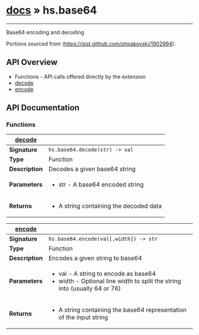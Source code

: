 # [docs](hammerspoon/index.md) » hs.base64
---

Base64 encoding and decoding

Portions sourced from (https://gist.github.com/shpakovski/1902994).

## API Overview
* Functions - API calls offered directly by the extension
 * [decode](#decode)
 * [encode](#encode)

## API Documentation

### Functions

| [decode](#decode)         |                                                                                     |
| --------------------------------------------|-------------------------------------------------------------------------------------|
| **Signature**                               | `hs.base64.decode(str) -> val`                                                                    |
| **Type**                                    | Function                                                                     |
| **Description**                             | Decodes a given base64 string                                                                     |
| **Parameters**                              | <ul><li>str - A base64 encoded string</li></ul> |
| **Returns**                                 | <ul><li>A string containing the decoded data</li></ul>          |

| [encode](#encode)         |                                                                                     |
| --------------------------------------------|-------------------------------------------------------------------------------------|
| **Signature**                               | `hs.base64.encode(val[,width]) -> str`                                                                    |
| **Type**                                    | Function                                                                     |
| **Description**                             | Encodes a given string to base64                                                                     |
| **Parameters**                              | <ul><li>val - A string to encode as base64</li><li>width - Optional line width to split the string into (usually 64 or 76)</li></ul> |
| **Returns**                                 | <ul><li>A string containing the base64 representation of the input string</li></ul>          |

